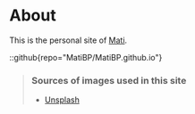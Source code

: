 # About
This is the personal site of [Mati](https://github.com/MatiBP).

::github{repo="MatiBP/MatiBP.github.io"}

> ### Sources of images used in this site
> - [Unsplash](https://unsplash.com/)
